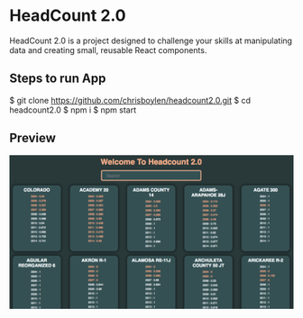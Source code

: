 # HeadCount 2.0

HeadCount 2.0 is a project designed to challenge your skills at manipulating data and creating small, reusable React components.  

## Steps to run App

$ git clone https://github.com/chrisboylen/headcount2.0.git
$ cd headcount2.0
$ npm i
$ npm start

## Preview

<img src="/Screenshot 2018-08-20 07.12.18.png">

